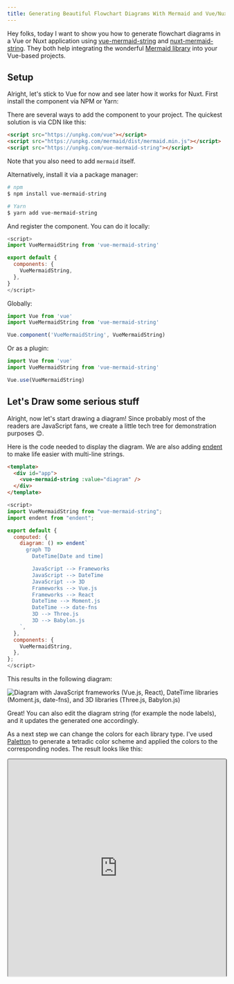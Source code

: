 ```yaml
---
title: Generating Beautiful Flowchart Diagrams With Mermaid and Vue/Nuxt
---
```


Hey folks, today I want to show you how to generate flowchart diagrams in a Vue or Nuxt application using [vue-mermaid-string](https://github.com/dword-design/vue-mermaid-string) and [nuxt-mermaid-string](https://github.com/dword-design/nuxt-mermaid-string). They both help integrating the wonderful [Mermaid library](https://mermaid-js.github.io/) into your Vue-based projects.

## Setup

Alright, let's stick to Vue for now and see later how it works for Nuxt. First install the component via NPM or Yarn:

There are several ways to add the component to your project. The quickest solution is via CDN like this:

```html
<script src="https://unpkg.com/vue"></script>
<script src="https://unpkg.com/mermaid/dist/mermaid.min.js"></script>
<script src="https://unpkg.com/vue-mermaid-string"></script>
```

Note that you also need to add `mermaid` itself.

Alternatively, install it via a package manager:

```bash
# npm
$ npm install vue-mermaid-string

# Yarn
$ yarn add vue-mermaid-string
```

And register the component. You can do it locally:

```js
<script>
import VueMermaidString from 'vue-mermaid-string'

export default {
  components: {
    VueMermaidString,
  },
}
</script>
```

Globally:

```js
import Vue from 'vue'
import VueMermaidString from 'vue-mermaid-string'

Vue.component('VueMermaidString', VueMermaidString)
```

Or as a plugin:

```js
import Vue from 'vue'
import VueMermaidString from 'vue-mermaid-string'

Vue.use(VueMermaidString)
```

## Let's Draw some serious stuff

Alright, now let's start drawing a diagram! Since probably most of the readers are JavaScript fans, we create a little tech tree for demonstration purposes 😊.

Here is the code needed to display the diagram. We are also adding [endent](https://github.com/indentjs/endent) to make life easier with multi-line strings.

```html
<template>
  <div id="app">
    <vue-mermaid-string :value="diagram" />
  </div>
</template>
```

```js
<script>
import VueMermaidString from "vue-mermaid-string";
import endent from "endent";

export default {
  computed: {
    diagram: () => endent`
      graph TD
        DateTime[Date and time]

        JavaScript --> Frameworks
        JavaScript --> DateTime
        JavaScript --> 3D
        Frameworks --> Vue.js
        Frameworks --> React
        DateTime --> Moment.js
        DateTime --> date-fns
        3D --> Three.js
        3D --> Babylon.js
    `,
  },
  components: {
    VueMermaidString,
  },
};
</script>
```

This results in the following diagram:

![Diagram with JavaScript frameworks (Vue.js, React), DateTime libraries (Moment.js, date-fns), and 3D libraries (Three.js, Babylon.js)](/blog/vue-mermaid-string/normal.png)

Great! You can also edit the diagram string (for example the node labels), and it updates the generated one accordingly.

As a next step we can change the colors for each library type. I've used [Paletton](https://www.paletton.com/#uid=73+1p0k2O++00++00++7n++be+Z) to generate a tetradic color scheme and applied the colors to the corresponding nodes. The result looks like this:

<p>
  <iframe src="https://codesandbox.io/embed/demo-vue-mermaid-string-e2sp4?codemirror=1&fontsize=14&hidenavigation=1&theme=dark&view=preview"
    style="width:100%; height:500px; border-right:1px solid #000; border-radius: 4px; overflow:hidden;"
    title="demo-vue-mermaid-string"
    allow="accelerometer; ambient-light-sensor; camera; encrypted-media; geolocation; gyroscope; hid; microphone; midi; payment; usb; vr; xr-spatial-tracking"
    sandbox="allow-forms allow-modals allow-popups allow-presentation allow-same-origin allow-scripts"
  >
  </iframe>
</p>
